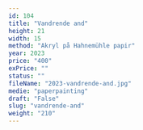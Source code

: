 ```yaml
---
id: 104
title: "Vandrende and"
height: 21
width: 15
method: "Akryl på Hahnemühle papir"
year: 2023
price: "400"
exPrice: ""
status: ""
fileName: "2023-vandrende-and.jpg"
medie: "paperpainting"
draft: "False"
slug: "vandrende-and"
weight: "210"
---
```

